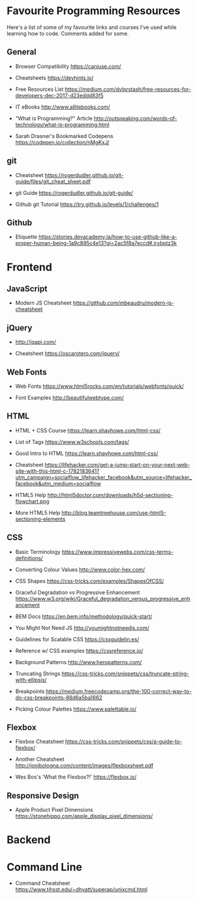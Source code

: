 # Favourite Programming Resources

Here's a  list of some of my favourite links and courses I've used while learning how to code. Comments added for some. 

## General

- Browser Compatibility https://caniuse.com/ 

- Cheatsheets https://devhints.io/

- Free Resources List https://medium.com/dvlprstash/free-resources-for-developers-dec-2017-d23eddd83f5

- IT eBooks http://www.allitebooks.com/ 

- "What is Programming?" Article http://outspeaking.com/words-of-technology/what-is-programming.html

- Sarah Drasner's Bookmarked Codepens https://codepen.io/collection/nMgKxJ/ 


## git

- Cheatsheet https://rogerdudler.github.io/git-guide/files/git_cheat_sheet.pdf

- git Guide https://rogerdudler.github.io/git-guide/ 

- Github git Tutorial https://try.github.io/levels/1/challenges/1


## Github 

- Etiquette https://stories.devacademy.la/how-to-use-github-like-a-proper-human-being-1a9c895c4e13?gi=2ac5f8a7eccd#.irxbptz3k


# Frontend

## JavaScript

- Modern JS Cheatsheet https://github.com/mbeaudru/modern-js-cheatsheet

## jQuery

- http://jqapi.com/

- Cheatsheet https://oscarotero.com/jquery/

## Web Fonts 

- Web Fonts https://www.html5rocks.com/en/tutorials/webfonts/quick/

- Font Examples http://beautifulwebtype.com/


## HTML

- HTML + CSS Course https://learn.shayhowe.com/html-css/

- List of Tags https://www.w3schools.com/tags/

- Good Intro to HTML https://learn.shayhowe.com/html-css/

- Cheatsheet https://lifehacker.com/get-a-jump-start-on-your-next-web-site-with-this-html-c-1782183641?utm_campaign=socialflow_lifehacker_facebook&utm_source=lifehacker_facebook&utm_medium=socialflow

- HTML5 Help http://html5doctor.com/downloads/h5d-sectioning-flowchart.png

- More HTML5 Help http://blog.teamtreehouse.com/use-html5-sectioning-elements


## CSS 

- Basic Terminology https://www.impressivewebs.com/css-terms-definitions/

- Converting Colour Values http://www.color-hex.com/

- CSS Shapes https://css-tricks.com/examples/ShapesOfCSS/

- Graceful Degradation vs Progressive Enhancement https://www.w3.org/wiki/Graceful_degradation_versus_progressive_enhancement

- BEM Docs https://en.bem.info/methodology/quick-start/

- You Might Not Need JS http://youmightnotneedjs.com/ 

- Guidelines for Scalable CSS https://cssguidelin.es/

- Reference w/ CSS examples https://cssreference.io/

- Background Patterns http://www.heropatterns.com/

- Truncating Strings https://css-tricks.com/snippets/css/truncate-string-with-ellipsis/

- Breakpoints https://medium.freecodecamp.org/the-100-correct-way-to-do-css-breakpoints-88d6a5ba1862

- Picking Colour Palettes https://www.palettable.io/


## Flexbox

- Flexbox Cheatsheet https://css-tricks.com/snippets/css/a-guide-to-flexbox/

- Another Cheatsheet http://jonibologna.com/content/images/flexboxsheet.pdf

- Wes Bos's 'What the Flexbox?!' https://flexbox.io/


## Responsive Design

- Apple Product Pixel Dimensions https://stonehippo.com/apple_display_pixel_dimensions/ 


# Backend

# Command Line

- Command Cheatsheet https://www.tjhsst.edu/~dhyatt/superap/unixcmd.html


